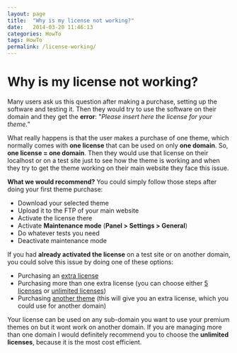 ```yaml
---
layout: page
title:  "Why is my license not working?"
date:   2014-03-20 11:46:13
categories: HowTo
tags: HowTo
permalink: /license-working/
---
```

# Why is my license not working? 

Many users ask us this question after making a purchase, setting up the software and testing it. Then they would try to use the software on their domain and they get the **error**: "_Please insert here the license for your theme."_

What really happens is that the user makes a purchase of one theme, which normally comes with **one license** that can be used on only **one domain**. So, **one license = one domain**. Then they would use that license on their localhost or on a test site just to see how the theme is working and when they try to get the theme working on their main website they face this issue.

**What we would recommend?** You could simply follow those steps after doing your first theme purchase: 

* Download your selected theme
* Upload it to the FTP of your main website
* Activate the license there
* Activate **Maintenance mode** (**Panel > Settings > General**)
* Do whatever tests you need
* Deactivate maintenance mode

If you had **already activated the license** on a test site or on another domain, you could solve this issue by doing one of these options:

* Purchasing an [extra license](http://market.open-classifieds.com/services/one-extra-license.html)
* Purchasing more than one extra license (you can choose either [5 licenses](http://market.open-classifieds.com/services/theme-license-5-sites.html) or [unlimited licenses](http://market.open-classifieds.com/services/theme-license-unlimited-sites.html))
* Purchasing [another theme](http://market.open-classifieds.com/themes/) (this will give you an extra license, which you could use for another domain)

Your license can be used on any sub-domain you want to use your premium themes on but it wont work on another domain. If you are managing more than one domain I would definitely recommend you to choose the **unlimited licenses**, because it is the most cost efficient.


<!--title: Why is my license not working? 
link: http://open-classifieds.com/2014/03/20/license-working/
author: Kinan
description: 
post_id: 12101
created: 2014/03/20 12:46:13
created_gmt: 2014/03/20 11:46:13
comment_status: open
post_name: license-working
status: publish
post_type: post-->
